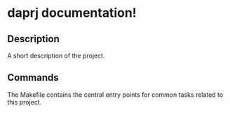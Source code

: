 # daprj documentation!

## Description

A short description of the project.

## Commands

The Makefile contains the central entry points for common tasks related to this project.

